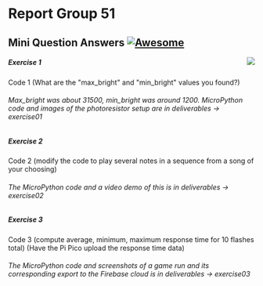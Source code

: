 # Report Group 51
## Mini Question Answers [![Awesome](https://cdn.jsdelivr.net/gh/sindresorhus/awesome@d7305f38d29fed78fa85652e3a63e154dd8e8829/media/badge.svg)](https://github.com/sindresorhus/awesome#readme)
> <img src="icon.png" align="right"/>

##### Exercise 1
Code 1 (What are the "max_bright" and "min_bright" values you found?)
###### Max_bright was about 31500, min_bright was around 1200. MicroPython code and images of the photoresistor setup are in deliverables -> exercise01


##### Exercise 2
Code 2 (modify the code to play several notes in a sequence from a song of your choosing)
###### The MicroPython code and a video demo of this is in deliverables -> exercise02

##### Exercise 3
Code 3 (compute average, minimum, maximum response time for 10 flashes total) (Have the Pi Pico upload the response time data)
###### The MicroPython code and screenshots of a game run and its corresponding export to the Firebase cloud is in deliverables -> exercise03
